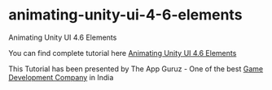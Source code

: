 # animating-unity-ui-4-6-elements
Animating Unity UI 4.6 Elements

You can find complete tutorial here [Animating Unity UI 4.6 Elements](http://www.theappguruz.com/blog/animating-unity-ui-4-6-elements)

This Tutorial has been presented by The App Guruz - One of the best [Game Development Company](http://www.theappguruz.com/game-development/) in India
